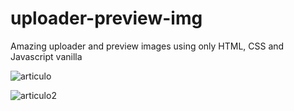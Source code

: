# uploader-preview-img

Amazing uploader and preview images using only HTML, CSS and Javascript vanilla

![articulo](https://user-images.githubusercontent.com/50550221/68633333-7ec00700-04bf-11ea-8edf-282d3261d826.PNG)

![articulo2](https://user-images.githubusercontent.com/50550221/68633334-7f589d80-04bf-11ea-83b1-d7fc91643169.PNG)
